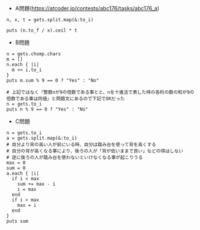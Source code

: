 - A問題(https://atcoder.jp/contests/abc176/tasks/abc176_a)

```
n, x, t = gets.split.map(&:to_i)

puts (n.to_f / x).ceil * t
```

- B問題
```
n = gets.chomp.chars
m = []
n.each { |i|
  m << i.to_i
}
puts m.sum % 9 == 0 ? "Yes" : "No"

# 上記ではなく『整数nが9の倍数である事とと、nを十進法で表した時の各桁の数の和が9の倍数である事は同値』と問題文にあるので下記でOKだった
n = gets.to_i
puts n % 9 == 0 ? "Yes" : "No"
```

- C問題
```
n = gets.to_i
a = gets.split.map(&:to_i)
# 自分より背の高い人が前にいる時、自分は踏み台を使って背を高くする
# 自分の背が高くなる事により、後ろの人が「背が低いままで良い」などの得はしない
# 逆に後ろの人が踏み台を使わないといけなくなる事が起こりうる
max = 0
sum = 0
a.each { |i|
  if i < max
    sum += max - i
    i = max
  end
  if i > max
    max = i
  end
}
puts sum
```
